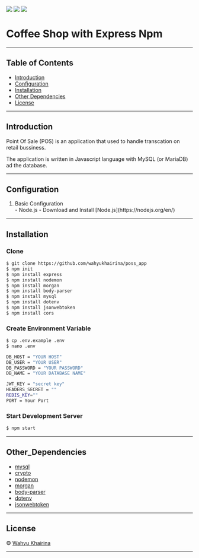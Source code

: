 ![](https://img.shields.io/badge/Code%20Style-Standard-yellow.svg)
![](https://img.shields.io/badge/Dependencies-Express-green.svg)
![](https://img.shields.io/badge/License-Beerware-yellowgreen.svg)

# Coffee Shop with Express Npm

---

## Table of Contents

- [Introduction](#introduction)
- [Configuration](#configuration)
- [Installation](#installation)
- [Other Dependencies](#Other_Dependencies)
- [License](#license)

---

## Introduction
Point Of Sale (POS) is an application that used to handle transcation on retail bussiness.

The application is written in Javascript language with MySQL (or MariaDB) ad the database. 

---


## Configuration
<ol>
  <li>Basic Configuration</li>
  - Node.js - Download and Install [Node.js](https://nodejs.org/en/)
</ol>

---

## Installation
### Clone
```bash
$ git clone https://github.com/wahyukhairina/poss_app
$ npm init
$ npm install express
$ npm install nodemon
$ npm install morgan
$ npm install body-parser
$ npm install mysql
$ npm install dotenv
$ npm install jsonwebtoken
$ npm install cors
```
### Create Environment Variable
```bash
$ cp .env.example .env
$ nano .env
```
```bash
DB_HOST = "YOUR HOST"
DB_USER = "YOUR USER"
DB_PASSWORD = "YOUR PASSWORD"
DB_NAME = "YOUR DATABASE NAME"

JWT_KEY = "secret key"
HEADERS_SECRET = ""
REDIS_KEY=""
PORT = Your Port
```
### Start Development Server
```bash
$ npm start
```
---

## Other_Dependencies

- [mysql](#)
- [crypto](#)
- [nodemon](#)
- [morgan](#)
- [body-parser](#)
- [dotenv](#)
- [jsonwebtoken](#)

---

## License

© [Wahyu Khairina](https://github.com/wahyukhairina/ " Wahyu Khairina")

---

